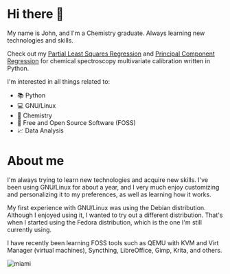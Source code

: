 # Hi there 👋



My name is John, and I'm a Chemistry graduate. Always learning new technologies and skills. 

Check out my [Partial Least Squares Regression](https://github.com/JLFernandes11/PLS-Regression-Chemistry) and [Principal Component Regression](https://github.com/JLFernandes11/PCR-Chemistry) for chemical spectroscopy multivariate calibration written in Python. 

I'm interested in all things related to: 

- 📚 Python
- 💻 GNU/Linux
- 🌱 Chemistry
- 📄 Free and Open Source Software (FOSS)
- 📈 Data Analysis

# About me 

I'm always trying to learn new technologies and acquire new skills. I've been using GNU/Linux for about a year, and I very much enjoy customizing and personalizing it to my preferences, as well as learning how it works. 

My first experience with GNU/Linux was using the Debian distribution. Although I enjoyed using it, I wanted to try out a different distribution. That's when I started using the Fedora distribution, which is the one I'm still currently using. 

I have recently been learning FOSS tools such as QEMU with KVM and Virt Manager (virtual machines), Syncthing, LibreOffice, Gimp, Krita, and others. 


![miami](https://github.com/user-attachments/assets/6cfb3bfb-9526-4181-a1f3-61614ce833c3)



